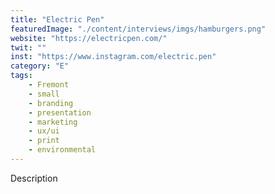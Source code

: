 ```yaml
---
title: "Electric Pen"
featuredImage: "./content/interviews/imgs/hamburgers.png"
website: "https://electricpen.com/"
twit: ""
inst: "https://www.instagram.com/electric.pen"
category: "E"
tags:
    - Fremont
    - small
    - branding
    - presentation
    - marketing
    - ux/ui
    - print
    - environmental
---
```


Description
